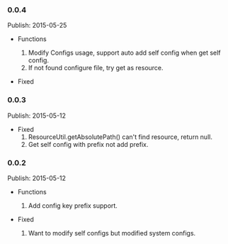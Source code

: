 ### 0.0.4 ###
Publish: 2015-05-25

* Functions
    1. Modify Configs usage, support auto add self config when get self config.
    2. If not found configure file, try get as resource.

* Fixed


### 0.0.3 ###
Publish: 2015-05-12

* Fixed
    1. ResourceUtil.getAbsolutePath() can't find resource, return null.
    2. Get self config with prefix not add prefix.


### 0.0.2 ###
Publish: 2015-05-12

* Functions
    1. Add config key prefix support.

* Fixed
    1. Want to modify self configs but modified system configs.